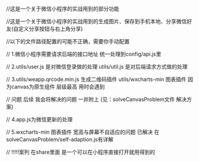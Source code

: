 
//这是一个关于微信小程序的实战用到的部分功能  

//这是一个关于微信小程序的实战用到的生成图片、保存到手机本地、分享微信好友(自定义分享按钮与右上角分享)  


//以下的文件路径配置的可能不正确，需要你手动配置  

 // 1.微信小程序需要请求后端的接口地址 统一处理到config/api.js里  
 
 // 2.utils/user.js 是对微信登录做的处理  utils/util.js 是对后端请求方式做的处理  
 
 // 3.utils/weapp.qrcode.min.js 生成二维码插件 utils/wxcharts-min 图表插件 因为canvas为原生组件 层级最高 用时会遇到  
 
 // 问题  后续 我会将解决的问题 一并附上  (见：solveCanvasProblem文件 解决方案)
 
 // 4.app.js为微信更新的处理  

 // 5.wxcharts-min 图表插件 宽高与屏幕不自适应的问题 已解决 在solveCanvasProblem/self-adaption.js有详解
 
 //  !!!!!案列 在share里面  是一个可以在小程序直接打开就用得到的
 
 
 


